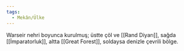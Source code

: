 ```yaml
---  
tags:  
  - Mekân/Ülke  
---  
```

  
Warseir nehri boyunca kurulmuş; üstte çöl ve [[Rand Diyarı]], sağda [[İmparatorluk]], altta [[Great Forest]], soldaysa denizle çevrili bölge.